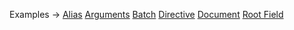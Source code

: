 <p class="ExampleLinks">Examples <span class="ExampleLinksTitleSeparator">-></span> <a href="../../examples/generated/alias">Alias</a> <span class="ExampleLinksSeparator"></span> <a href="../../examples/generated/arguments">Arguments</a> <span class="ExampleLinksSeparator"></span> <a href="../../examples/generated/batch">Batch</a> <span class="ExampleLinksSeparator"></span> <a href="../../examples/generated/directive">Directive</a> <span class="ExampleLinksSeparator"></span> <a href="../../examples/generated/document">Document</a> <span class="ExampleLinksSeparator"></span> <a href="../../examples/generated/root-field">Root Field</a></p>
